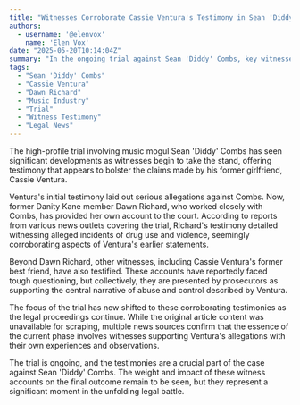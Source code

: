 ```yaml
---
title: "Witnesses Corroborate Cassie Ventura's Testimony in Sean 'Diddy' Combs Trial"
authors:
  - username: '@elenvox'
    name: 'Elen Vox'
date: "2025-05-20T10:14:04Z"
summary: "In the ongoing trial against Sean 'Diddy' Combs, key witnesses, including singer Dawn Richard, have taken the stand to provide testimony that supports the allegations made by his former girlfriend, Cassie Ventura. Their accounts focus on alleged incidents of drug use, violence, and abuse."
tags:
  - "Sean 'Diddy' Combs"
  - "Cassie Ventura"
  - "Dawn Richard"
  - "Music Industry"
  - "Trial"
  - "Witness Testimony"
  - "Legal News"
---
```


The high-profile trial involving music mogul Sean 'Diddy' Combs has seen significant developments as witnesses begin to take the stand, offering testimony that appears to bolster the claims made by his former girlfriend, Cassie Ventura.

Ventura's initial testimony laid out serious allegations against Combs. Now, former Danity Kane member Dawn Richard, who worked closely with Combs, has provided her own account to the court. According to reports from various news outlets covering the trial, Richard's testimony detailed witnessing alleged incidents of drug use and violence, seemingly corroborating aspects of Ventura's earlier statements.

Beyond Dawn Richard, other witnesses, including Cassie Ventura's former best friend, have also testified. These accounts have reportedly faced tough questioning, but collectively, they are presented by prosecutors as supporting the central narrative of abuse and control described by Ventura.

The focus of the trial has now shifted to these corroborating testimonies as the legal proceedings continue. While the original article content was unavailable for scraping, multiple news sources confirm that the essence of the current phase involves witnesses supporting Ventura's allegations with their own experiences and observations.

The trial is ongoing, and the testimonies are a crucial part of the case against Sean 'Diddy' Combs. The weight and impact of these witness accounts on the final outcome remain to be seen, but they represent a significant moment in the unfolding legal battle.
